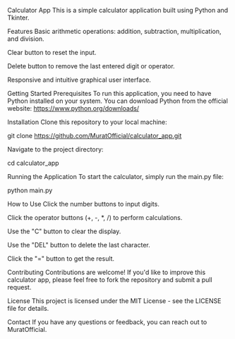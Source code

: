 Calculator App
This is a simple calculator application built using Python and Tkinter.

Features
Basic arithmetic operations: addition, subtraction, multiplication, and division.

Clear button to reset the input.

Delete button to remove the last entered digit or operator.

Responsive and intuitive graphical user interface.

Getting Started
Prerequisites
To run this application, you need to have Python installed on your system. You can download Python from the official website: https://www.python.org/downloads/

Installation
Clone this repository to your local machine:

git clone https://github.com/MuratOfficial/calculator_app.git

Navigate to the project directory:

cd calculator_app

Running the Application
To start the calculator, simply run the main.py file:

python main.py

How to Use
Click the number buttons to input digits.

Click the operator buttons (+, -, *, /) to perform calculations.

Use the "C" button to clear the display.

Use the "DEL" button to delete the last character.

Click the "=" button to get the result.

Contributing
Contributions are welcome! If you'd like to improve this calculator app, please feel free to fork the repository and submit a pull request.

License
This project is licensed under the MIT License - see the LICENSE file for details.

Contact
If you have any questions or feedback, you can reach out to MuratOfficial.
